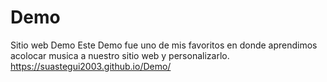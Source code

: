 # Demo
Sitio web Demo
Este Demo fue uno de mis favoritos en donde aprendimos acolocar musica a nuestro sitio web y personalizarlo.
https://suastegui2003.github.io/Demo/
